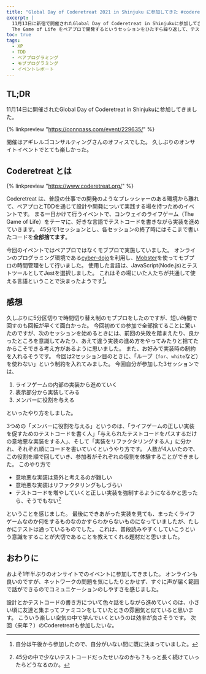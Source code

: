 ```yaml
---
title: "Global Day of Coderetreat 2021 in Shinjuku に参加してきた #coderetreat #gdcr2021"
excerpt: |
  11月13日に新宿で開催されたGlobal Day of Coderetreat in Shinjukuに参加してきました。
  The Game of Life をペアプロで開発するというセッションをひたすら繰り返して、テストの書き方や設計について楽しく学ぶことができる良いイベントでした。
toc: true
tags:
  - XP
  - TDD
  - ペアプログラミング
  - モブプログラミング
  - イベントレポート
---
```


## TL;DR

11月14日に開催されたGlobal Day of Coderetreat in Shinjukuに参加してきました。

{% linkpreview "https://connpass.com/event/229635/" %}

開催はアギレルゴコンサルティングさんのオフィスでした。
久しぶりのオンサイトイベントでとても楽しかった。

## Coderetreat とは

{% linkpreview "https://www.coderetreat.org/" %}

Coderetreat は、普段の仕事での開発のようなプレッシャーのある環境から離れて、ペアプロとTDDを通じて設計や開発について実践する場を持つためのイベントです。
まる一日かけて行うイベントで、コンウェイのライフゲーム（The Game of Life）をテーマに、好きな言語でテストコードを書きながら実装を進めていきます。
45分で1セッションとし、各セッションの終了時にはそこまで書いたコードを**全部捨てます**。

今回のイベントではペアプロではなくモブプロで実施していました。
オンラインのプログラミング環境である[cyber-dojo](https://cyber-dojo.org/creator/home)を利用し、[Mobster](https://github.com/dillonkearns/mobster)を使ってモブプロの時間管理をして行いました。
使用した言語は、JavaScript(Node.js)とテストツールとしてJestを選択しました。
これはその場にいた人たちが共通して使える言語ということで決まったようです[^1]。

[^1]: 自分は午後から参加したので、自分がいない間に既に決まっていました。

## 感想

久しぶりに5分区切りで時間切り替え制のモブプロをしたのですが、短い時間で回すのも回転が早くて面白かった。
今回初めての参加で全部捨てることに驚いたのですが、次のセッションを始めるときには、前回の失敗を踏まえたり、良かったところを意識してみたり、あえて違う実装の進め方をやってみたりと捨てたからこそできる考え方があるように思いました。
また、お好みで実装時の制約を入れるそうです。
今回は2セッション目のときに、「ループ（`for`、`white`など）を使わない」という制約を入れてみました。
今回自分が参加した3セッションでは、

1. ライフゲームの内部の実装から進めていく
2. 表示部分から実装してみる
3. メンバーに役割を与える

といったやり方をしました。

3つめの「メンバーに役割を与える」というのは、「ライフゲームの正しい実装を促すためのテストコードを書く人」「与えられたテストコードをパスするだけの意地悪な実装をする人」、そして「実装をリファクタリングする人」に分かれ、それぞれ順にコードを書いていくというやり方です。
人数が4人いたので、この役割を順で回していき、参加者がそれぞれの役割を体験することができました。
このやり方で

- 意地悪な実装は意外と考えるのが難しい
- 意地悪な実装はリファクタリングもしづらい
- テストコードを増やしていくと正しい実装を強制するようになるかと思ったら、そうでもない[^2]

[^2]: 45分の中で少ないテストコードだったせいなのかも？もっと長く続けていったらどうなるのか。

ということを感じました。
最後にできあがった実装を見ても、まったくライフゲームなのか何をするものなのかすらわからないものになっていましたが、たしかにテストは通っているものでした。
これは、普段読みやすくしていこうという意識をすることが大切であることを教えてくれる題材だと思いました。

## おわりに

およそ1年半ぶりのオンサイトでのイベントに参加してきました。
オンラインも良いのですが、ネットワークの問題を気にしたりとかせず、すぐに声が届く範囲で話ができるのでコミュニケーションのしやすさを感じました。

設計とかテストコードの書き方について色々話をしながら進めていくのは、小さい頃に友達と集まってファミコンをしていたときの雰囲気と似ていると思います。
こういう楽しい空気の中で学んでいくというのは効率が良さそうです。
次回（来年？）のCoderetreatも参加したいな。
